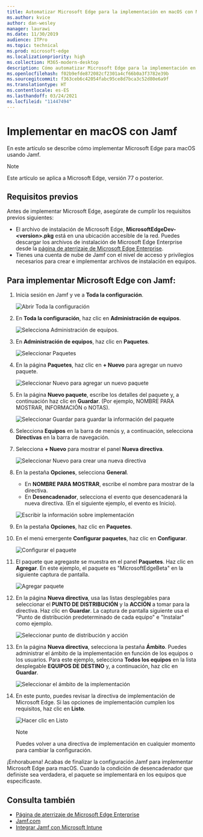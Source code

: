 ```yaml
---
title: Automatizar Microsoft Edge para la implementación en macOS con Microsoft Intune
ms.author: kvice
author: dan-wesley
manager: laurawi
ms.date: 11/30/2019
audience: ITPro
ms.topic: technical
ms.prod: microsoft-edge
ms.localizationpriority: high
ms.collection: M365-modern-desktop
description: Cómo automatizar Microsoft Edge para la implementación en macOS con Jamf.
ms.openlocfilehash: f02b9efde872082cf2301a4cf66b0a3f3782e39b
ms.sourcegitcommit: f363ceb6c42054fabc95ce8d7bca3c52d80e6a9f
ms.translationtype: HT
ms.contentlocale: es-ES
ms.lasthandoff: 03/24/2021
ms.locfileid: "11447494"
---
```

# <a name="deploy-to-macos-with-jamf"></a>Implementar en macOS con Jamf

En este artículo se describe cómo implementar Microsoft Edge para macOS usando Jamf.

> [!NOTE]
> Este artículo se aplica a Microsoft Edge, versión 77 o posterior.

## <a name="prerequisites"></a>Requisitos previos

Antes de implementar Microsoft Edge, asegúrate de cumplir los requisitos previos siguientes:

- El archivo de instalación de Microsoft Edge, **MicrosoftEdgeDev-\<version\>.pkg** está en una ubicación accesible de la red. Puedes descargar los archivos de instalación de Microsoft Edge Enterprise desde la [página de aterrizaje de Microsoft Edge Enterprise](https://aka.ms/EdgeEnterprise).
- Tienes una cuenta de nube de Jamf con el nivel de acceso y privilegios necesarios para crear e implementar archivos de instalación en equipos.

## <a name="to-deploy-microsoft-edge-using-jamf"></a>Para implementar Microsoft Edge con Jamf:

1. Inicia sesión en Jamf y ve a **Toda la configuración**.

    ![Abrir Toda la configuración](./media/mac-deploy/jamf-dash-main-open-settings.png)

2. En **Toda la configuración**, haz clic en **Administración de equipos**.

    ![Selecciona Administración de equipos.](./media/mac-deploy/jamf-all-settings-computer-mgmt.png)

3. En **Administración de equipos**, haz clic en **Paquetes**.

    ![Seleccionar Paquetes](./media/mac-deploy/jamf-all-settings-computer-mgmt-pkgs.png)

4. En la página **Paquetes**, haz clic en **+ Nuevo** para agregar un nuevo paquete.

    ![Seleccionar Nuevo para agregar un nuevo paquete](./media/mac-deploy/jamf-all-settings-computer-mgmt-new-pkg.png)

5. En la página **Nuevo paquete**, escribe los detalles del paquete y, a continuación haz clic en **Guardar**. (Por ejemplo, NOMBRE PARA MOSTRAR, INFORMACIÓN o NOTAS).

    ![Seleccionar Guardar para guardar la información del paquete](./media/mac-deploy/jamf-all-settings-computer-mgmt-save-pkg-info.png)

6. Selecciona **Equipos** en la barra de menús y, a continuación, selecciona **Directivas** en la barra de navegación.

7. Selecciona **+ Nuevo** para mostrar el panel **Nueva directiva**.

    ![Seleccionar Nuevo para crear una nueva directiva](./media/mac-deploy/jamf-all-settings-computer-new-policy.png)

8. En la pestaña **Opciones**, selecciona **General**.

    - En **NOMBRE PARA MOSTRAR**, escribe el nombre para mostrar de la directiva.
    - En **Desencadenador**, selecciona el evento que desencadenará la nueva directiva. (En el siguiente ejemplo, el evento es Inicio).

    ![Escribir la información sobre implementación](./media/mac-deploy/jamf-all-settings-computer-cfg-policy.png)

9. En la pestaña **Opciones**, haz clic en **Paquetes**.

10. En el menú emergente **Configurar paquetes**, haz clic en **Configurar**.

    ![Configurar el paquete](./media/mac-deploy/jamf-all-settings-computer-policy-pkg-configure.png)

11. El paquete que agregaste se muestra en el panel **Paquetes**. Haz clic en **Agregar**. En este ejemplo, el paquete es "MicrosoftEdgeBeta" en la siguiente captura de pantalla.

    ![Agregar paquete](./media/mac-deploy/jamf-all-settings-computer-policy-pkg-add-beta.png)

12. En la página **Nueva directiva**, usa las listas desplegables para seleccionar el **PUNTO DE DISTRIBUCIÓN** y la **ACCIÓN** a tomar para la directiva. Haz clic en **Guardar**. La captura de pantalla siguiente usa el "Punto de distribución predeterminado de cada equipo" e "Instalar" como ejemplo.

    ![Seleccionar punto de distribución y acción](./media/mac-deploy/jamf-all-settings-computer-mgmt-pkg-cfg-distro.png)

13. En la página **Nueva directiva**, selecciona la pestaña **Ámbito**. Puedes administrar el ámbito de la implementación en función de los equipos o los usuarios. Para este ejemplo, selecciona **Todos los equipos** en la lista desplegable **EQUIPOS DE DESTINO** y, a continuación, haz clic en **Guardar**.

    ![Seleccionar el ámbito de la implementación](./media/mac-deploy/jamf-all-settings-computer-mgmt-add-target.png)

14. En este punto, puedes revisar la directiva de implementación de Microsoft Edge. Si las opciones de implementación cumplen los requisitos, haz clic en **Listo**.

    ![Hacer clic en Listo](./media/mac-deploy/jamf-all-settings-computer-mgmt-finish-add-deployment.png)

    > [!NOTE]
    > Puedes volver a una directiva de implementación en cualquier momento para cambiar la configuración.

¡Enhorabuena! Acabas de finalizar la configuración Jamf para implementar Microsoft Edge para macOS. Cuando la condición de desencadenador que definiste sea verdadera, el paquete se implementará en los equipos que especificaste.

## <a name="see-also"></a>Consulta también

- [Página de aterrizaje de Microsoft Edge Enterprise](https://aka.ms/EdgeEnterprise)
- [Jamf.com](https://www.jamf.com/)
- [Integrar Jamf con Microsoft Intune](/intune/conditional-access-integrate-jamf)